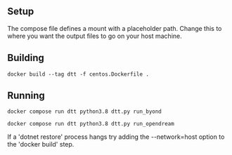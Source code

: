 
## Setup

The compose file defines a mount with a placeholder path. Change this to where you want the output files to go on your host machine.

## Building

```docker build --tag dtt -f centos.Dockerfile . ```

## Running

```docker compose run dtt python3.8 dtt.py run_byond```

```docker compose run dtt python3.8 dtt.py run_opendream```

If a 'dotnet restore' process hangs try adding the --network=host option to the 'docker build' step.
